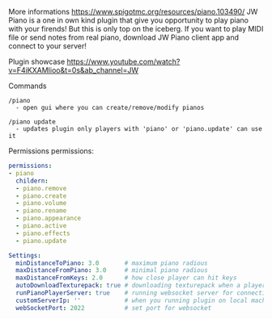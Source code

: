 
More informations 
https://www.spigotmc.org/resources/piano.103490/
JW Piano is a one in own kind plugin that give you opportunity to play piano with your firends! But this is only top on the iceberg.
If you want to play MIDI file or send notes from real piano, download JW Piano client app and connect to your server!

Plugin showcase
https://www.youtube.com/watch?v=F4iKXAMIioo&t=0s&ab_channel=JW

Commands
```
/piano
  - open gui where you can create/remove/modify pianos

/piano update
  - updates plugin only players with 'piano' or 'piano.update' can use it
```

Permissions
permissions:
```yaml
permissions:
- piano
  childern:
  - piano.remove
  - piano.create
  - piano.volume
  - piano.rename
  - piano.appearance
  - piano.active
  - piano.effects
  - piano.update
```




```yaml
Settings:
  minDistanceToPiano: 3.0       # maximum piano radious
  maxDistanceFromPiano: 3.0     # minimal piano radious
  maxDistanceFromKeys: 2.0      # how close player can hit keys
  autoDownloadTexturepack: true # downloading texturepack when a player join
  runPianoPlayerServer: true    # running websocket server for connecting player with JW Piano client
  customServerIp: ''            # when you running plugin on local machine set this to 'localhost'
  webSocketPort: 2022           # set port for websocket
```




